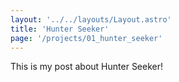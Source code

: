 ```yaml
---
layout: '../../layouts/Layout.astro'
title: 'Hunter Seeker'
page: '/projects/01_hunter_seeker'
---
```


This is my post about Hunter Seeker!